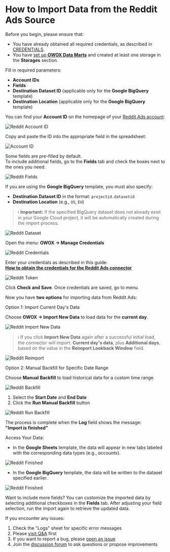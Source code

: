 # How to Import Data from the Reddit Ads Source

Before you begin, please ensure that:

- You have already obtained all required credentials, as described in [CREDENTIALS](CREDENTIALS.md).  
- You have [set up **OWOX Data Marts**](https://docs.owox.com/docs/getting-started/quick-start/) and created at least one storage in the **Storages** section.  

Fill in required parameters:

- **Account IDs**
- **Fields**
- **Destination Dataset ID** (applicable only for the **Google BigQuery** template)
- **Destination Location** (applicable only for the **Google BigQuery** template)

You can find your **Account ID** on the homepage of your [Reddit Ads account](https://ads.reddit.com/):

![Reddit Account ID](res/reddit_accountid.png)

Copy and paste the ID into the appropriate field in the spreadsheet:

![Account ID](res/reddit_pasteid.png)

Some fields are pre-filled by default.  
To include additional fields, go to the **Fields** tab and check the boxes next to the ones you need.

![Reddit Fields](res/reddit_fields.png)

If you are using the **Google BigQuery** template, you must also specify:

- **Destination Dataset ID** in the format: `projectid.datasetid`
- **Destination Location** (e.g., `US`, `EU`)

> ℹ️ **Important:** If the specified BigQuery dataset does not already exist in your Google Cloud project, it will be automatically created during the import process.

![Reddit Dataset](res/reddit_dataset.png)

Open the menu: **OWOX → Manage Credentials**

![Reddit Credentials](res/reddit_credentials.png)

Enter your credentials as described in this guide:  
[**How to obtain the credentials for the Reddit Ads connector**](CREDENTIALS.md)

![Reddit Token](res/reddit_tokens.png)

Click **Check and Save**. Once credentials are saved, go to menu.

Now you have **two options** for importing data from Reddit Ads:

Option 1: Import Current Day's Data

Choose **OWOX → Import New Data** to load data for the **current day**.

![Reddit Import New Data](res/reddit_importcurrentday.png)

> ℹ️ If you click **Import New Data** again after a successful initial load,  
> the connector will import: **Current day's data**, plus **Additional days**, based on the value in the **Reimport Lookback Window** field.

![Reddit Reimport](res/reddit_reimport.png)

Option 2: Manual Backfill for Specific Date Range

Choose **Manual Backfill** to load historical data for a custom time range.

![Reddit Backfill](res/reddit_backfill.png)

1. Select the **Start Date** and **End Date**  
2. Click the **Run Manual Backfill** button

![Reddit Run Backfill](res/reddit_runbackfill.png)

The process is complete when the **Log** field shows the message:  
**"Import is finished"**  

Access Your Data:

- In the **Google Sheets** template, the data will appear in new tabs labeled with the corresponding data types (e.g., *accounts*).  

![Reddit Finished](res/reddit_success.png)

- In the **Google BigQuery** template, the data will be written to the dataset specified earlier.

![Reddit Finished](res/reddit_finish.png)

Want to include more fields? You can customize the imported data by selecting additional checkboxes in the **Fields** tab.
After adjusting your field selection, run the import again to retrieve the updated data.

If you encounter any issues:

1. Check the "Logs" sheet for specific error messages
2. Please [visit Q&A](https://github.com/OWOX/owox-data-marts/discussions/categories/q-a) first
3. If you want to report a bug, please [open an issue](https://github.com/OWOX/owox-data-marts/issues)
4. Join the [discussion forum](https://github.com/OWOX/owox-data-marts/discussions) to ask questions or propose improvements
